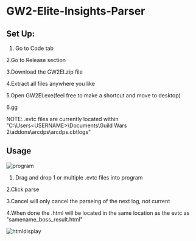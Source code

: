 # GW2-Elite-Insights-Parser
## Set Up:

1. Go to Code tab

2.Go to Release section

3.Download the GW2EI.zip file

4.Extract all files anywhere you like

5.Open GW2EI.exe(feel free to make a shortcut and move to desktop)

6.gg

NOTE: .evtc files are currently located within "C:\Users\<USERNAME>\Documents\Guild Wars 2\addons\arcdps\arcdps.cbtlogs"
## Usage
![program](https://user-images.githubusercontent.com/30677999/38950127-284f2d10-430a-11e8-937b-67a325a2a296.PNG)

1. Drag and drop 1 or multiple .evtc files into program

2.Click parse

3.Cancel will only cancel the parseing of the next log, not current

4.When done the .html will be located in the same location as the evtc as "samename_boss_result.html"

![htmldisplay](https://user-images.githubusercontent.com/30677999/38950250-816c559e-430a-11e8-8159-1cf073a5fa44.PNG)

